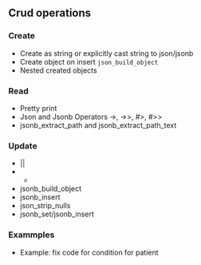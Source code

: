 ## Crud operations

### Create

- Create as string or explicitly cast string to json/jsonb
- Create object on insert `json_build_object`
- Nested created objects

### Read 

- Pretty print 
- Json and Jsonb Operators ->, ->>, #>, #>>
- jsonb_extract_path and  jsonb_extract_path_text

### Update

- ||
- - 
- jsonb_build_object
- jsonb_insert
- json_strip_nulls
- jsonb_set/jsonb_insert


### Exammples

 * Example: fix code for condition for patient
